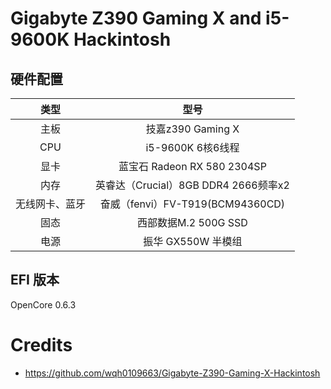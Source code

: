 # Gigabyte Z390 Gaming X and i5-9600K Hackintosh

## 硬件配置

| 类型 | 型号 |
| :----:| :----:|
| 主板 | 技嘉z390 Gaming X |
| CPU | i5-9600K 6核6线程 |
| 显卡 | 蓝宝石 Radeon RX 580 2304SP |
| 内存 | 英睿达（Crucial）8GB DDR4 2666频率x2 |
| 无线网卡、蓝牙 |奋威（fenvi）FV-T919(BCM94360CD) |
| 固态 | 西部数据M.2 500G SSD |
| 电源 | 振华 GX550W 半模组 |  

## EFI 版本

OpenCore 0.6.3

# Credits

- https://github.com/wqh0109663/Gigabyte-Z390-Gaming-X-Hackintosh

